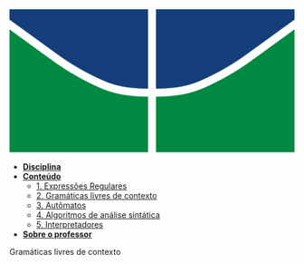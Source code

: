 <img src="assets/img/logoUnB.png" alt="Logo da UNB" />

- [**Disciplina**](/)
- [**Conteúdo**](_docs/classes/home.md)
  - [1. Expressões Regulares](_docs/classes/01.expressoes_regulares/class.md)
  - [2. Gramáticas livres de contexto](_docs/classes/01.expressoes_regulares/class.md)
  - [3. Autômatos](_docs/classes/01.expressoes_regulares/class.md)
  - [4. Algoritmos de análise sintática](_docs/classes/01.expressoes_regulares/class.md)
  - [5. Interpretadores](_docs/classes/01.expressoes_regulares/class.md)
- [**Sobre o professor**](_docs/about/about.md)


Gramáticas livres de contexto


